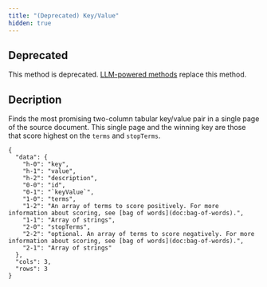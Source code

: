 ```yaml
---
title: "(Deprecated) Key/Value"
hidden: true
---
```

## Deprecated

This method is deprecated. [LLM-powered methods](doc:instruct) replace this method.

## Decription

Finds the most promising two-column tabular key/value pair in a single page of the source document. This single page and the winning key are those that score highest on the `terms` and `stopTerms`.

```
{
  "data": {
    "h-0": "key",
    "h-1": "value",
    "h-2": "description",
    "0-0": "id",
    "0-1": "`keyValue`",
    "1-0": "terms",
    "1-2": "An array of terms to score positively. For more information about scoring, see [bag of words](doc:bag-of-words).",
    "1-1": "Array of strings",
    "2-0": "stopTerms",
    "2-2": "optional. An array of terms to score negatively. For more information about scoring, see [bag of words](doc:bag-of-words).",
    "2-1": "Array of strings"
  },
  "cols": 3,
  "rows": 3
}
```

